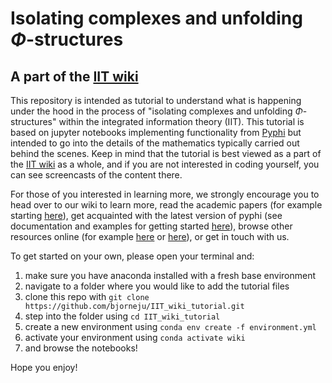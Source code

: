 # Isolating complexes and unfolding $\Phi$-structures
## A part of the [IIT wiki](https://centerforsleepandconsciousness.psychiatry.wisc.edu/intrinsic-ontology-wiki/)

This repository is intended as tutorial to understand what is happening under the hood in the process of "isolating complexes and unfolding $\Phi$-structures" within the integrated information theory (IIT). This tutorial is based on jupyter notebooks implementing functionality from [Pyphi](https://github.com/wmayner/pyphi/tree/feature/iit-4.0) but intended to go into the details of the mathematics typically carried out behind the scenes. Keep in mind that the tutorial is best viewed as a part of the [IIT wiki](https://centerforsleepandconsciousness.psychiatry.wisc.edu/intrinsic-ontology-wiki/) as a whole, and if you are not interested in coding yourself, you can see screencasts of the content there. 

For those of you interested in learning more, we strongly encourage you to head over to our wiki to learn more, read the academic papers (for example starting [here](https://arxiv.org/abs/2212.14787)), get acquainted with the latest version of pyphi (see documentation and examples for getting started [here](https://pyphi.readthedocs.io/en/latest/index.html)), browse other resources  online (for example [here](https://www.youtube.com/watch?v=0hex5katLGk&t=1630s) or [here](https://www.youtube.com/watch?v=FIZzxhJXJns)), or get in touch with us. 

To get started on your own, please open your terminal and: 
1) make sure you have anaconda installed with a fresh base environment
2) navigate to a folder where you would like to add the tutorial files
3) clone this repo with `git clone https://github.com/bjorneju/IIT_wiki_tutorial.git`
4) step into the folder using `cd IIT_wiki_tutorial`
5) create a new environment using `conda env create -f environment.yml` 
6) activate your environment using `conda activate wiki`
7) and browse the notebooks!


Hope you enjoy!
